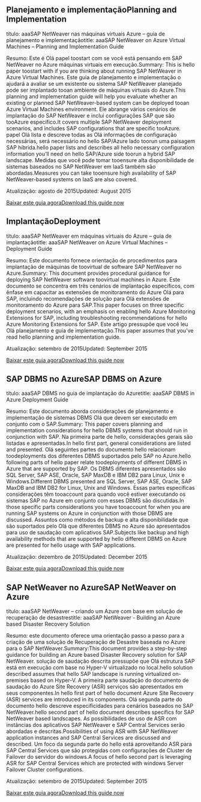 
## <a name="planning-and-implementation"></a><span data-ttu-id="7fd36-101">Planejamento e implementação</span><span class="sxs-lookup"><span data-stu-id="7fd36-101">Planning and Implementation</span></span>
<span data-ttu-id="7fd36-102">título: aaaSAP NetWeaver nas máquinas virtuais Azure – guia de planejamento e implementação</span><span class="sxs-lookup"><span data-stu-id="7fd36-102">title: aaaSAP NetWeaver on Azure Virtual Machines – Planning and Implementation Guide</span></span>

<span data-ttu-id="7fd36-103">Resumo: Este é Olá papel toostart com se você está pensando em SAP NetWeaver no Azure máquinas virtuais em execução.</span><span class="sxs-lookup"><span data-stu-id="7fd36-103">Summary: This is hello paper toostart with if you are thinking about running SAP NetWeaver in Azure Virtual Machines.</span></span> <span data-ttu-id="7fd36-104">Este guia de planejamento e implementação o ajudará a avaliar se um existente ou sistema SAP NetWeaver planejado pode ser implantado tooan ambiente de máquinas virtuais do Azure.</span><span class="sxs-lookup"><span data-stu-id="7fd36-104">This planning and implementation guide will help you evaluate whether an existing or planned SAP NetWeaver-based system can be deployed tooan Azure Virtual Machines environment.</span></span> <span data-ttu-id="7fd36-105">Ele abrange vários cenários de implantação do SAP NetWeaver e inclui configurações SAP que são tooAzure específico.</span><span class="sxs-lookup"><span data-stu-id="7fd36-105">It covers multiple SAP NetWeaver deployment scenarios, and includes SAP configurations that are specific tooAzure.</span></span> <span data-ttu-id="7fd36-106">papel Olá lista e descreve todas as Olá informações de configuração necessárias, será necessário no hello SAP/Azure lado toorun uma paisagem SAP híbrida.</span><span class="sxs-lookup"><span data-stu-id="7fd36-106">hello paper lists and describes all hello necessary configuration information you’ll need on hello SAP/Azure side toorun a hybrid SAP landscape.</span></span> <span data-ttu-id="7fd36-107">Medidas que você pode tomar tooensure alta disponibilidade de sistemas baseados no SAP NetWeaver em IaaS também são abordadas.</span><span class="sxs-lookup"><span data-stu-id="7fd36-107">Measures you can take tooensure high availability of SAP NetWeaver-based systems on IaaS are also covered.</span></span>

<span data-ttu-id="7fd36-108">Atualização: agosto de 2015</span><span class="sxs-lookup"><span data-stu-id="7fd36-108">Updated: August 2015</span></span>

[<span data-ttu-id="7fd36-109">Baixar este guia agora</span><span class="sxs-lookup"><span data-stu-id="7fd36-109">Download this guide now</span></span>](http://go.microsoft.com/fwlink/?LinkId=397963)

## <a name="deployment"></a><span data-ttu-id="7fd36-110">Implantação</span><span class="sxs-lookup"><span data-stu-id="7fd36-110">Deployment</span></span>
<span data-ttu-id="7fd36-111">título: aaaSAP NetWeaver em máquinas virtuais do Azure – guia de implantação</span><span class="sxs-lookup"><span data-stu-id="7fd36-111">title: aaaSAP NetWeaver on Azure Virtual Machines – Deployment Guide</span></span>

<span data-ttu-id="7fd36-112">Resumo: Este documento fornece orientação de procedimentos para implantação de máquinas de toovirtual de software SAP NetWeaver no Azure.</span><span class="sxs-lookup"><span data-stu-id="7fd36-112">Summary: This document provides procedural guidance for deploying SAP NetWeaver software toovirtual machines in Azure.</span></span> <span data-ttu-id="7fd36-113">Este documento se concentra em três cenários de implantação específicos, com ênfase em capacitar as extensões de monitoramento do Azure Olá para SAP, incluindo recomendações de solução para Olá extensões de monitoramento do Azure para SAP.</span><span class="sxs-lookup"><span data-stu-id="7fd36-113">This paper focuses on three specific deployment scenarios, with an emphasis on enabling hello Azure Monitoring Extensions for SAP, including troubleshooting recommendations for hello Azure Monitoring Extensions for SAP.</span></span> <span data-ttu-id="7fd36-114">Este artigo pressupõe que você leu Olá planejamento e guia de implementação.</span><span class="sxs-lookup"><span data-stu-id="7fd36-114">This paper assumes that you’ve read hello planning and implementation guide.</span></span>

<span data-ttu-id="7fd36-115">Atualização: setembro de 2015</span><span class="sxs-lookup"><span data-stu-id="7fd36-115">Updated: September 2015</span></span>

[<span data-ttu-id="7fd36-116">Baixar este guia agora</span><span class="sxs-lookup"><span data-stu-id="7fd36-116">Download this guide now</span></span>](http://go.microsoft.com/fwlink/?LinkId=397964)

## <a name="sap-dbms-on-azure"></a><span data-ttu-id="7fd36-117">SAP DBMS no Azure</span><span class="sxs-lookup"><span data-stu-id="7fd36-117">SAP DBMS on Azure</span></span>
<span data-ttu-id="7fd36-118">título: aaaSAP DBMS no guia de implantação do Azure</span><span class="sxs-lookup"><span data-stu-id="7fd36-118">title: aaaSAP DBMS in Azure Deployment Guide</span></span>

<span data-ttu-id="7fd36-119">Resumo: Este documento aborda considerações de planejamento e implementação de sistemas DBMS Olá que devem ser executado em conjunto com o SAP.</span><span class="sxs-lookup"><span data-stu-id="7fd36-119">Summary: This paper covers planning and implementation considerations for hello DBMS systems that should run in conjunction with SAP.</span></span> <span data-ttu-id="7fd36-120">Na primeira parte de hello, considerações gerais são listadas e apresentadas.</span><span class="sxs-lookup"><span data-stu-id="7fd36-120">In hello first part, general considerations are listed and presented.</span></span> <span data-ttu-id="7fd36-121">Olá seguintes partes do documento hello relacionam toodeployments dos diferentes DBMS suportados pelo SAP no Azure.</span><span class="sxs-lookup"><span data-stu-id="7fd36-121">hello following parts of hello paper relate toodeployments of different DBMS in Azure that are supported by SAP.</span></span> <span data-ttu-id="7fd36-122">Os DBMS diferentes apresentados são SQL Server, SAP ASE, Oracle, SAP MaxDB e IBM DB2 para Linux, Unix e Windows.</span><span class="sxs-lookup"><span data-stu-id="7fd36-122">Different DBMS presented are SQL Server, SAP ASE, Oracle, SAP MaxDB and IBM DB2 for Linux, Unix and Windows.</span></span> <span data-ttu-id="7fd36-123">Essas partes específicas considerações têm tooaccount para quando você estiver executando os sistemas SAP no Azure em conjunto com esses DBMS são discutidas.</span><span class="sxs-lookup"><span data-stu-id="7fd36-123">In those specific parts considerations you have tooaccount for when you are running SAP systems on Azure in conjunction with those DBMS are discussed.</span></span> <span data-ttu-id="7fd36-124">Assuntos como métodos de backup e alta disponibilidade que são suportados pelo Olá que diferentes DBMS no Azure são apresentados para uso de saudação com aplicativos SAP.</span><span class="sxs-lookup"><span data-stu-id="7fd36-124">Subjects like backup and high availability methods that are supported by hello different DBMS on Azure are presented for hello usage with SAP applications.</span></span>

<span data-ttu-id="7fd36-125">Atualização: dezembro de 2015</span><span class="sxs-lookup"><span data-stu-id="7fd36-125">Updated: December 2015</span></span>

[<span data-ttu-id="7fd36-126">Baixar este guia agora</span><span class="sxs-lookup"><span data-stu-id="7fd36-126">Download this guide now</span></span>](http://go.microsoft.com/fwlink/?LinkId=397965)

## <a name="sap-netweaver-on-azure"></a><span data-ttu-id="7fd36-127">SAP NetWeaver no Azure</span><span class="sxs-lookup"><span data-stu-id="7fd36-127">SAP NetWeaver on Azure</span></span>
<span data-ttu-id="7fd36-128">título: aaaSAP NetWeaver – criando um Azure com base em solução de recuperação de desastres</span><span class="sxs-lookup"><span data-stu-id="7fd36-128">title: aaaSAP NetWeaver - Building an Azure based Disaster Recovery Solution</span></span>

<span data-ttu-id="7fd36-129">Resumo: este documento oferece uma orientação passo a passo para a criação de uma solução de Recuperação de Desastre baseada no Azure para o SAP NetWeaver.</span><span class="sxs-lookup"><span data-stu-id="7fd36-129">Summary:This document provides a step-by-step guidance for building an Azure based Disaster Recovery solution for SAP NetWeaver.</span></span> <span data-ttu-id="7fd36-130">solução de saudação descrita pressupõe que Olá estrutura SAP está em execução com base no Hyper-V virtualizado no local.</span><span class="sxs-lookup"><span data-stu-id="7fd36-130">hello solution described assumes that hello SAP landscape is running virtualized on-premises based on Hyper-V.</span></span> <span data-ttu-id="7fd36-131">A primeira parte saudação do documento de saudação do Azure Site Recovery (ASR) serviços são apresentados em seus componentes.</span><span class="sxs-lookup"><span data-stu-id="7fd36-131">In hello first part of hello document Azure Site Recovery (ASR) services are introduced in its components.</span></span> <span data-ttu-id="7fd36-132">Olá segunda parte do documento hello descreve especificidades para cenários baseados no SAP NetWeaver.</span><span class="sxs-lookup"><span data-stu-id="7fd36-132">hello second part of hello document describes specifics for SAP NetWeaver based landscapes.</span></span> <span data-ttu-id="7fd36-133">As possibilidades de uso de ASR com instâncias dos aplicativos SAP NetWeaver e SAP Central Services serão abordadas e descritas.</span><span class="sxs-lookup"><span data-stu-id="7fd36-133">Possibilities of using ASR with SAP NetWeaver application instances and SAP Central Services are discussed and described.</span></span> <span data-ttu-id="7fd36-134">Um foco da segunda parte do hello está aproveitando ASR para SAP Central Services que são protegidas com configurações de Cluster de Failover do servidor do windows.</span><span class="sxs-lookup"><span data-stu-id="7fd36-134">A focus of hello second part is leveraging ASR for SAP Central Services which are protected with windows Server Failover Cluster configurations.</span></span>

<span data-ttu-id="7fd36-135">Atualização: setembro de 2015</span><span class="sxs-lookup"><span data-stu-id="7fd36-135">Updated: September 2015</span></span>

[<span data-ttu-id="7fd36-136">Baixar este guia agora</span><span class="sxs-lookup"><span data-stu-id="7fd36-136">Download this guide now</span></span>](http://go.microsoft.com/fwlink/?LinkID=521971)

